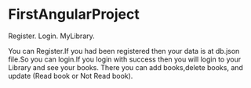 # FirstAngularProject
Register.
Login.
MyLibrary.

You can Register.If you had been registered then your data is at db.json file.So you can login.If you login with success then you will login to your Library and see your books. There you can add books,delete books, and update (Read book or Not Read book).
